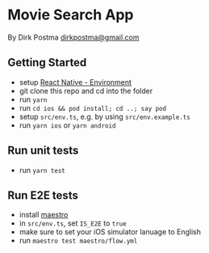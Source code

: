 # Movie Search App

By Dirk Postma
dirkpostma@gmail.com

## Getting Started

- setup [React Native - Environment](https://reactnative.dev/docs/environment-setup)
- git clone this repo and cd into the folder
- run `yarn`
- run `cd ios && pod install; cd ..; say pod`
- setup `src/env.ts`, e.g. by using `src/env.example.ts`
- run `yarn ios` or `yarn android`

## Run unit tests

- run `yarn test`

## Run E2E tests

- install [maestro](https://maestro.mobile.dev/)
- in `src/env.ts`, set `IS_E2E` to `true`
- make sure to set your iOS simulator lanuage to English
- run `maestro test maestro/flow.yml`